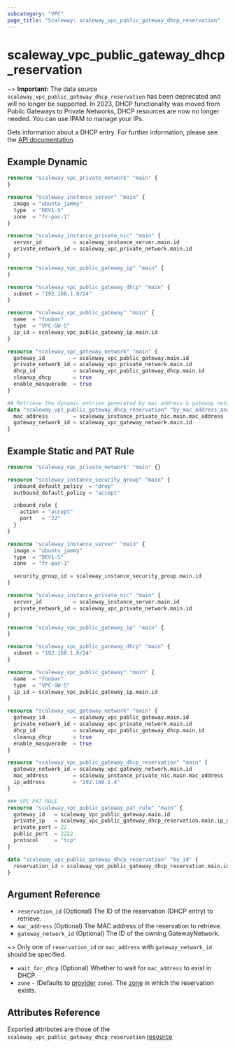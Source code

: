 ```yaml
---
subcategory: "VPC"
page_title: "Scaleway: scaleway_vpc_public_gateway_dhcp_reservation"
---
```


# scaleway_vpc_public_gateway_dhcp_reservation

~> **Important:**  The data source `scaleway_vpc_public_gateway_dhcp_reservation` has been deprecated and will no longer be supported.
In 2023, DHCP functionality was moved from Public Gateways to Private Networks, DHCP resources are now no longer needed.
You can use IPAM to manage your IPs.

Gets information about a DHCP entry. For further information, please see the
[API documentation](https://www.scaleway.com/en/developers/api/public-gateway/#path-dhcp-entries-list-dhcp-entries).

## Example Dynamic

```terraform
resource "scaleway_vpc_private_network" "main" {
}

resource "scaleway_instance_server" "main" {
  image = "ubuntu_jammy"
  type  = "DEV1-S"
  zone  = "fr-par-1"
}

resource "scaleway_instance_private_nic" "main" {
  server_id          = scaleway_instance_server.main.id
  private_network_id = scaleway_vpc_private_network.main.id
}

resource "scaleway_vpc_public_gateway_ip" "main" {
}

resource "scaleway_vpc_public_gateway_dhcp" "main" {
  subnet = "192.168.1.0/24"
}

resource "scaleway_vpc_public_gateway" "main" {
  name  = "foobar"
  type  = "VPC-GW-S"
  ip_id = scaleway_vpc_public_gateway_ip.main.id
}

resource "scaleway_vpc_gateway_network" "main" {
  gateway_id         = scaleway_vpc_public_gateway.main.id
  private_network_id = scaleway_vpc_private_network.main.id
  dhcp_id            = scaleway_vpc_public_gateway_dhcp.main.id
  cleanup_dhcp       = true
  enable_masquerade  = true
}

## Retrieve the dynamic entries generated by mac address & gateway network
data "scaleway_vpc_public_gateway_dhcp_reservation" "by_mac_address_and_gw_network" {
  mac_address        = scaleway_instance_private_nic.main.mac_address
  gateway_network_id = scaleway_vpc_gateway_network.main.id
}
```

## Example Static and PAT Rule

```terraform
resource "scaleway_vpc_private_network" "main" {}

resource "scaleway_instance_security_group" "main" {
  inbound_default_policy  = "drop"
  outbound_default_policy = "accept"

  inbound_rule {
    action = "accept"
    port   = "22"
  }
}

resource "scaleway_instance_server" "main" {
  image = "ubuntu_jammy"
  type  = "DEV1-S"
  zone  = "fr-par-1"

  security_group_id = scaleway_instance_security_group.main.id
}

resource "scaleway_instance_private_nic" "main" {
  server_id          = scaleway_instance_server.main.id
  private_network_id = scaleway_vpc_private_network.main.id
}

resource "scaleway_vpc_public_gateway_ip" "main" {
}

resource "scaleway_vpc_public_gateway_dhcp" "main" {
  subnet = "192.168.1.0/24"
}

resource "scaleway_vpc_public_gateway" "main" {
  name  = "foobar"
  type  = "VPC-GW-S"
  ip_id = scaleway_vpc_public_gateway_ip.main.id
}

resource "scaleway_vpc_gateway_network" "main" {
  gateway_id         = scaleway_vpc_public_gateway.main.id
  private_network_id = scaleway_vpc_private_network.main.id
  dhcp_id            = scaleway_vpc_public_gateway_dhcp.main.id
  cleanup_dhcp       = true
  enable_masquerade  = true
}

resource "scaleway_vpc_public_gateway_dhcp_reservation" "main" {
  gateway_network_id = scaleway_vpc_gateway_network.main.id
  mac_address        = scaleway_instance_private_nic.main.mac_address
  ip_address         = "192.168.1.4"
}

### VPC PAT RULE
resource "scaleway_vpc_public_gateway_pat_rule" "main" {
  gateway_id   = scaleway_vpc_public_gateway.main.id
  private_ip   = scaleway_vpc_public_gateway_dhcp_reservation.main.ip_address
  private_port = 22
  public_port  = 2222
  protocol     = "tcp"
}

data "scaleway_vpc_public_gateway_dhcp_reservation" "by_id" {
  reservation_id = scaleway_vpc_public_gateway_dhcp_reservation.main.id
}
```

## Argument Reference

- `reservation_id`  (Optional) The ID of the reservation (DHCP entry) to retrieve.
- `mac_address`  (Optional) The MAC address of the reservation to retrieve.
- `gateway_network_id` (Optional) The ID of the owning GatewayNetwork.

~> Only one of `reservation_id` or `mac_address` with `gateway_network_id` should be specified.

- `wait_for_dhcp` (Optional) Whether to wait for `mac_address` to exist in DHCP.
- `zone` - (Defaults to [provider](../index.md#zone) `zone`). The [zone](../guides/regions_and_zones.md#zones) in which the reservation exists.

## Attributes Reference

Exported attributes are those of the `scaleway_vpc_public_gateway_dhcp_reservation` [resource](../resources/vpc_public_gateway_dhcp_reservation.md)
